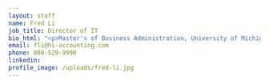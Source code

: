 ```yaml
---
layout: staff
name: Fred Li
job_title: Director of IT
bio_html: "<p>Master's of Business Administration, University of Michigan & UH Hawaii, Manoa</p>"
email: fli@hi-accounting.com
phone: 808-529-9990
linkedin:
profile_image: /uploads/fred-li.jpg
---
```



